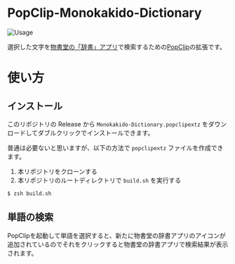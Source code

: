 # PopClip-Monokakido-Dictionary

![Usage](https://cdn.rpaka.dev/useimage/popclip-monokakido/usage_fix.gif)

選択した文字を[物書堂の「辞書」アプリ](https://www.monokakido.jp/ja/dictionaries/app/)で検索するための[PopClip](https://pilotmoon.com/popclip/)の拡張です。

# 使い方

## インストール
このリポジトリの Release から `Monokakido-Dictionary.popclipextz` をダウンロードしてダブルクリックでインストールできます。

普通は必要ないと思いますが、以下の方法で `popclipextz` ファイルを作成できます。

1. 本リポジトリをクローンする
2. 本リポジトリのルートディレクトリで `build.sh` を実行する

```bash
$ zsh build.sh
```

## 単語の検索
PopClipを起動して単語を選択すると、新たに物書堂の辞書アプリのアイコンが追加されているのでそれをクリックすると物書堂の辞書アプリで検索結果が表示されます。
